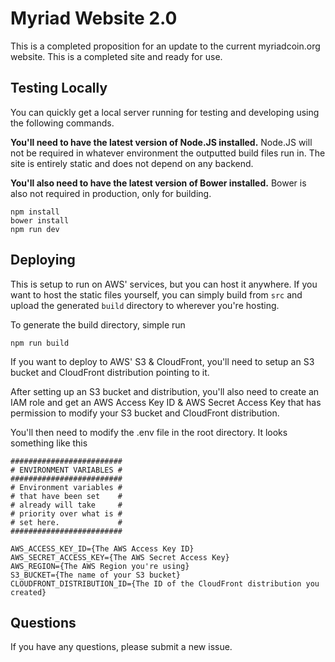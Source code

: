 # Myriad Website 2.0

This is a completed proposition for an update to the current myriadcoin.org website. This is a completed site and ready for use.

## Testing Locally

You can quickly get a local server running for testing and developing using the following commands. 

**You'll need to have the latest version of Node.JS installed.** Node.JS will not be required in whatever environment the outputted build files run in. The site is entirely static and does not depend on any backend.

**You'll also need to have the latest version of Bower installed.** Bower is also not required in production, only for building.

```
npm install
bower install
npm run dev
```

## Deploying

This is setup to run on AWS' services, but you can host it anywhere. If you want to host the static files yourself, you can simply build from `src` and upload the generated `build` directory to wherever you're hosting.

To generate the build directory, simple run

```
npm run build
```

If you want to deploy to AWS' S3 & CloudFront, you'll need to setup an S3 bucket and CloudFront distribution pointing to it. 

After setting up an S3 bucket and distribution, you'll also need to create an IAM role and get an AWS Access Key ID & AWS Secret Access Key that has permission to modify your S3 bucket and CloudFront distribution.

You'll then need to modify the .env file in the root directory. It looks something like this

```
#########################
# ENVIRONMENT VARIABLES #
#########################
# Environment variables #
# that have been set    #
# already will take     #
# priority over what is #
# set here.             #
#########################

AWS_ACCESS_KEY_ID={The AWS Access Key ID}
AWS_SECRET_ACCESS_KEY={The AWS Secret Access Key}
AWS_REGION={The AWS Region you're using}
S3_BUCKET={The name of your S3 bucket}
CLOUDFRONT_DISTRIBUTION_ID={The ID of the CloudFront distribution you created}
```

## Questions

If you have any questions, please submit a new issue.
